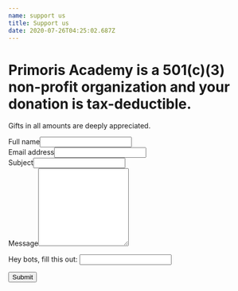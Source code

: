```yaml
---
name: support us
title: Support us
date: 2020-07-26T04:25:02.687Z
---
```

# Primoris Academy is a 501(c)(3) non-profit organization and your donation is tax-deductible.

Gifts in all amounts are deeply appreciated.

<form class="contact-form" name="Support us" method="POST" netlify-honeypot="legit" data-netlify="true">
  <input type="hidden" name="form-name" value="Contact us" />
  <div class="field text name required">
    <label>Full name<input name="name" required="" type="text" value="" /></label>
  </div>
  <div class="field email required">
    <label>Email address<input name="email" required="" type="email" value="" /></label>
  </div>
  <div class="field text subject">
    <label>Subject<input name="subject" type="text" value="" /></label>
  </div>
  <div class="field textarea message required">
    <label>Message<textarea name="message" required="" rows="10"></textarea></label>
  </div>
  <p class="display-none">
    <label>Hey bots, fill this out: <input name="legit" /></label>
  </p>
  <input class="submit" type="submit" value="Submit">
</form>